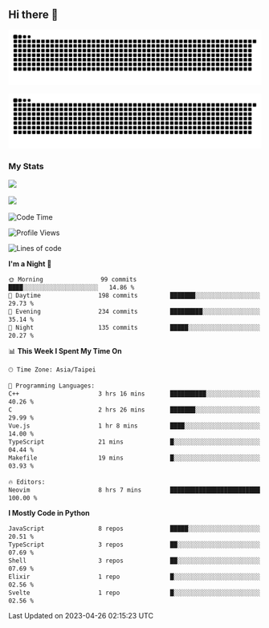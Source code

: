 ## Hi there 👋

<div align="center">

![GitHub Snake Light](https://raw.githubusercontent.com/CSY54/CSY54/snake/github-snake.svg#gh-light-mode-only)

![GitHub Snake dark](https://raw.githubusercontent.com/CSY54/CSY54/snake/github-snake-dark.svg#gh-dark-mode-only)

</div>

### My Stats

![](https://github-readme-stats.vercel.app/api?username=CSY54&theme=nord&show_icons=true)

![](https://github-readme-stats.vercel.app/api/top-langs/?username=CSY54&theme=nord&layout=compact&card_width=445)

<!--START_SECTION:waka-->
![Code Time](http://img.shields.io/badge/Code%20Time-1%2C624%20hrs%2055%20mins-blue)

![Profile Views](http://img.shields.io/badge/Profile%20Views-11-blue)

![Lines of code](https://img.shields.io/badge/From%20Hello%20World%20I%27ve%20Written-451.5%20thousand%20lines%20of%20code-blue)

**I'm a Night 🦉** 

```text
🌞 Morning                99 commits          ████░░░░░░░░░░░░░░░░░░░░░   14.86 % 
🌆 Daytime                198 commits         ███████░░░░░░░░░░░░░░░░░░   29.73 % 
🌃 Evening                234 commits         █████████░░░░░░░░░░░░░░░░   35.14 % 
🌙 Night                  135 commits         █████░░░░░░░░░░░░░░░░░░░░   20.27 % 
```


📊 **This Week I Spent My Time On** 

```text
🕑︎ Time Zone: Asia/Taipei

💬 Programming Languages: 
C++                      3 hrs 16 mins       ██████████░░░░░░░░░░░░░░░   40.26 % 
C                        2 hrs 26 mins       ███████░░░░░░░░░░░░░░░░░░   29.99 % 
Vue.js                   1 hr 8 mins         ████░░░░░░░░░░░░░░░░░░░░░   14.00 % 
TypeScript               21 mins             █░░░░░░░░░░░░░░░░░░░░░░░░   04.44 % 
Makefile                 19 mins             █░░░░░░░░░░░░░░░░░░░░░░░░   03.93 % 

🔥 Editors: 
Neovim                   8 hrs 7 mins        █████████████████████████   100.00 % 
```

**I Mostly Code in Python** 

```text
JavaScript               8 repos             █████░░░░░░░░░░░░░░░░░░░░   20.51 % 
TypeScript               3 repos             ██░░░░░░░░░░░░░░░░░░░░░░░   07.69 % 
Shell                    3 repos             ██░░░░░░░░░░░░░░░░░░░░░░░   07.69 % 
Elixir                   1 repo              █░░░░░░░░░░░░░░░░░░░░░░░░   02.56 % 
Svelte                   1 repo              █░░░░░░░░░░░░░░░░░░░░░░░░   02.56 % 
```




 Last Updated on 2023-04-26 02:15:23 UTC
<!--END_SECTION:waka-->

<!--
**CSY54/CSY54** is a ✨ _special_ ✨ repository because its `README.md` (this file) appears on your GitHub profile.

Here are some ideas to get you started:

- 🔭 I’m currently working on ...
- 🌱 I’m currently learning ...
- 👯 I’m looking to collaborate on ...
- 🤔 I’m looking for help with ...
- 💬 Ask me about ...
- 📫 How to reach me: ...
- 😄 Pronouns: ...
- ⚡ Fun fact: ...
-->
